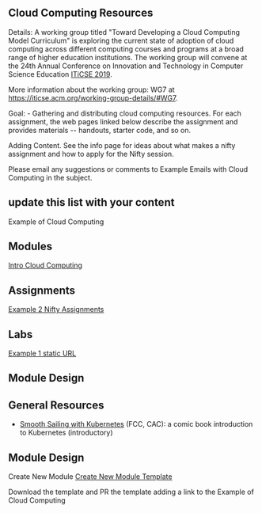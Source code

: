## Cloud Computing Resources

Details:
A working group titled "Toward Developing a Cloud Computing Model Curriculum" is exploring the current state of adoption of cloud computing across different computing courses and programs at a broad range of higher education institutions. The working group will convene at the 24th Annual Conference on Innovation and Technology in Computer Science Education [ITiCSE 2019](https://iticse.acm.org/). 

More information about the working group: WG7 at https://iticse.acm.org/working-group-details/#WG7.

Goal: - Gathering and distributing cloud computing resources. For each assignment, the web pages linked below describe the assignment and provides materials -- handouts, starter code, and so on.

Adding Content. See the info page for ideas about what makes a nifty assignment and how to apply for the Nifty session.

Please email any suggestions or comments to Example Emails with Cloud Computing in the subject.

## update this list with your content

Example of Cloud Computing

## Modules

[Intro Cloud Computing ](https://github.com/cloudcomputingcurricula/Modules-/blob/master/)

## Assignments

[Example 2 Nifty Assignments](http://http://nifty.stanford.edu/)

## Labs

[Example 1 static URL ](https://cloudcomputingcurricula.github.io/)

## Module Design

## General Resources

* [Smooth Sailing with Kubernetes](/Content/k8scomic.md) (FCC, CAC): a comic book introduction to Kubernetes (introductory)

## Module Design

Create New Module
[Create New Module Template](https://github.com/cloudcomputingcurricula/Modules-/blob/master/Module.md)

Download the template and PR the template adding a link to the Example of Cloud Computing
